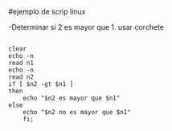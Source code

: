 #ejemplo de scrip linux

-Determinar si 2 es mayor que 1. usar corchete

<pre>
<code>
clear
echo -n
read n1
echo -n
read n2
if [ $n2 -gt $n1 ]
then
	echo "$n2 es mayor que $n1"
else
	echo "$n2 no es mayor que $n1"
	fi;
</pre>
</code>



